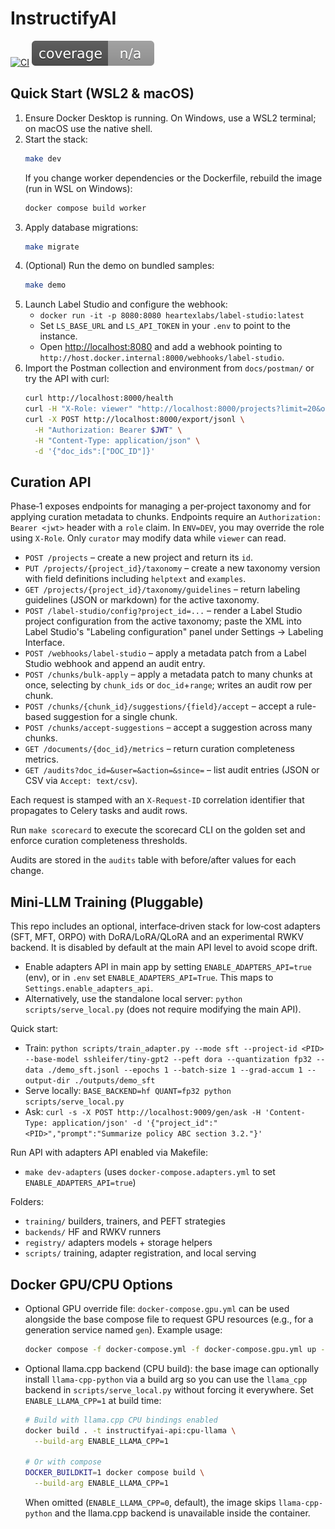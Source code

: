 # InstructifyAI

[![CI](https://github.com/InstructifyAI/InstructifyAI/actions/workflows/ci.yml/badge.svg)](https://github.com/InstructifyAI/InstructifyAI/actions/workflows/ci.yml)
[![Coverage](coverage.svg)](coverage.svg)

## Quick Start (WSL2 & macOS)

1. Ensure Docker Desktop is running. On Windows, use a WSL2 terminal; on macOS use the native shell.
2. Start the stack:
   ```bash
   make dev
   ```
   If you change worker dependencies or the Dockerfile, rebuild the image (run in WSL on Windows):
   ```bash
   docker compose build worker
   ```
3. Apply database migrations:
   ```bash
   make migrate
   ```
4. (Optional) Run the demo on bundled samples:
   ```bash
   make demo
   ```
5. Launch Label Studio and configure the webhook:
   - `docker run -it -p 8080:8080 heartexlabs/label-studio:latest`
   - Set `LS_BASE_URL` and `LS_API_TOKEN` in your `.env` to point to the instance.
   - Open <http://localhost:8080> and add a webhook pointing to `http://host.docker.internal:8000/webhooks/label-studio`.
6. Import the Postman collection and environment from `docs/postman/` or try the API with curl:
   ```bash
   curl http://localhost:8000/health
   curl -H "X-Role: viewer" "http://localhost:8000/projects?limit=20&offset=0&q=dev"
   curl -X POST http://localhost:8000/export/jsonl \
     -H "Authorization: Bearer $JWT" \
     -H "Content-Type: application/json" \
     -d '{"doc_ids":["DOC_ID"]}'
   ```

## Curation API

Phase‑1 exposes endpoints for managing a per‑project taxonomy and for applying
curation metadata to chunks. Endpoints require an `Authorization: Bearer <jwt>`
header with a `role` claim. In `ENV=DEV`, you may override the role using
`X-Role`. Only `curator` may modify data while `viewer` can read.

* `POST /projects` – create a new project and return its `id`.
* `PUT /projects/{project_id}/taxonomy` – create a new taxonomy version with
  field definitions including `helptext` and `examples`.
* `GET /projects/{project_id}/taxonomy/guidelines` – return labeling guidelines
  (JSON or markdown) for the active taxonomy.
* `POST /label-studio/config?project_id=...` – render a Label Studio project configuration from the active taxonomy; paste the XML into Label Studio's "Labeling configuration" panel under Settings → Labeling Interface.
* `POST /webhooks/label-studio` – apply a metadata patch from a Label Studio
  webhook and append an audit entry.
* `POST /chunks/bulk-apply` – apply a metadata patch to many chunks at once,
  selecting by `chunk_ids` or `doc_id`+`range`; writes an audit row per chunk.
* `POST /chunks/{chunk_id}/suggestions/{field}/accept` – accept a rule-based
  suggestion for a single chunk.
* `POST /chunks/accept-suggestions` – accept a suggestion across many chunks.
* `GET /documents/{doc_id}/metrics` – return curation completeness metrics.
* `GET /audits?doc_id=&user=&action=&since=` – list audit entries (JSON or CSV via `Accept: text/csv`).

Each request is stamped with an `X-Request-ID` correlation identifier that
propagates to Celery tasks and audit rows.

Run `make scorecard` to execute the scorecard CLI on the golden set and enforce
curation completeness thresholds.

Audits are stored in the `audits` table with before/after values for each
change.

## Mini‑LLM Training (Pluggable)

This repo includes an optional, interface‑driven stack for low‑cost adapters (SFT, MFT, ORPO) with DoRA/LoRA/QLoRA and an experimental RWKV backend. It is disabled by default at the main API level to avoid scope drift.

- Enable adapters API in main app by setting `ENABLE_ADAPTERS_API=true` (env), or in `.env` set `ENABLE_ADAPTERS_API=True`. This maps to `Settings.enable_adapters_api`.
- Alternatively, use the standalone local server: `python scripts/serve_local.py` (does not require modifying the main API).

Quick start:
- Train: `python scripts/train_adapter.py --mode sft --project-id <PID> --base-model sshleifer/tiny-gpt2 --peft dora --quantization fp32 --data ./demo_sft.jsonl --epochs 1 --batch-size 1 --grad-accum 1 --output-dir ./outputs/demo_sft`
- Serve locally: `BASE_BACKEND=hf QUANT=fp32 python scripts/serve_local.py`
- Ask: `curl -s -X POST http://localhost:9009/gen/ask -H 'Content-Type: application/json' -d '{"project_id":"<PID>","prompt":"Summarize policy ABC section 3.2."}'`

Run API with adapters API enabled via Makefile:
- `make dev-adapters` (uses `docker-compose.adapters.yml` to set `ENABLE_ADAPTERS_API=true`)

Folders:
- `training/` builders, trainers, and PEFT strategies
- `backends/` HF and RWKV runners
- `registry/` adapters models + storage helpers
- `scripts/` training, adapter registration, and local serving

## Docker GPU/CPU Options

- Optional GPU override file: `docker-compose.gpu.yml` can be used alongside the base compose file to request GPU resources (e.g., for a generation service named `gen`). Example usage:

  ```bash
  docker compose -f docker-compose.yml -f docker-compose.gpu.yml up --build
  ```

- Optional llama.cpp backend (CPU build): the base image can optionally install `llama-cpp-python` via a build arg so you can use the `llama_cpp` backend in `scripts/serve_local.py` without forcing it everywhere. Set `ENABLE_LLAMA_CPP=1` at build time:

  ```bash
  # Build with llama.cpp CPU bindings enabled
  docker build . -t instructifyai-api:cpu-llama \
    --build-arg ENABLE_LLAMA_CPP=1

  # Or with compose
  DOCKER_BUILDKIT=1 docker compose build \
    --build-arg ENABLE_LLAMA_CPP=1
  ```

  When omitted (`ENABLE_LLAMA_CPP=0`, default), the image skips `llama-cpp-python` and the llama.cpp backend is unavailable inside the container.
